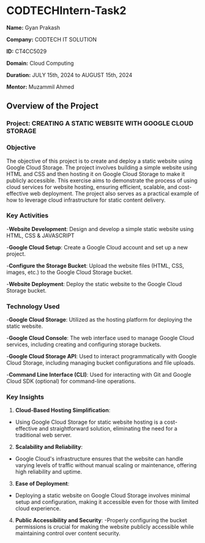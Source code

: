 # CODTECHIntern-Task2

**Name:** Gyan Prakash

**Company:** CODTECH IT SOLUTION

**ID:** CT4CC5029

**Domain:** Cloud Computing

**Duration:** JULY 15th, 2024 to AUGUST 15th, 2024

**Mentor:** Muzammil Ahmed

## Overview of the Project

### Project: CREATING A STATIC WEBSITE WITH GOOGLE CLOUD STORAGE

### Objective

The objective of this project is to create and deploy a static website using Google Cloud Storage. The project involves building a simple website using HTML and CSS and then hosting it on Google Cloud Storage to make it publicly accessible. This exercise aims to demonstrate the process of using cloud services for website hosting, ensuring efficient, scalable, and cost-effective web deployment. The project also serves as a practical example of how to leverage cloud infrastructure for static content delivery.

### Key Activities

-**Website Development**: Design and develop a simple static website using HTML, CSS & JAVASCRIPT

-**Google Cloud Setup**: Create a Google Cloud account and set up a new project.

-**Configure the Storage Bucket**: Upload the website files (HTML, CSS, images, etc.) to the Google Cloud Storage bucket.

-**Website Deployment**: Deploy the static website to the Google Cloud Storage bucket.

### Technology Used

-**Google Cloud Storage**: Utilized as the hosting platform for deploying the static website.

-**Google Cloud Console**: The web interface used to manage Google Cloud services, including creating and configuring storage buckets.

-**Google Cloud Storage API**: Used to interact programmatically with Google Cloud Storage, including managing bucket configurations and file uploads.

-**Command Line Interface (CLI)**: Used for interacting with Git and Google Cloud SDK (optional) for command-line operations.

### Key Insights

1. **Cloud-Based Hosting Simplification**:
  - Using Google Cloud Storage for static website hosting is a cost-effective and straightforward solution, eliminating the need for a traditional web server.

2. **Scalability and Reliability**:
 - Google Cloud's infrastructure ensures that the website can handle varying levels of traffic without manual scaling or maintenance, offering high reliability and uptime.

3. **Ease of Deployment**:
 - Deploying a static website on Google Cloud Storage involves minimal setup and configuration, making it accessible even for those with limited cloud experience.

4. **Public Accessibility and Security**:
 -Properly configuring the bucket permissions is crucial for making the website publicly accessible while maintaining control over content security.

